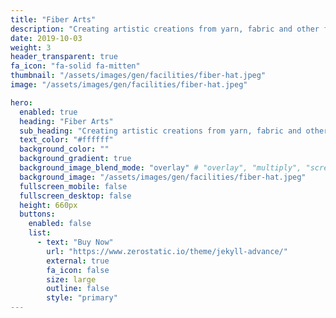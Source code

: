 ```yaml
---
title: "Fiber Arts"
description: "Creating artistic creations from yarn, fabric and other fibers."
date: 2019-10-03
weight: 3
header_transparent: true
fa_icon: "fa-solid fa-mitten"
thumbnail: "/assets/images/gen/facilities/fiber-hat.jpeg"
image: "/assets/images/gen/facilities/fiber-hat.jpeg"

hero:
  enabled: true
  heading: "Fiber Arts"
  sub_heading: "Creating artistic creations from yarn, fabric and other fibers."
  text_color: "#ffffff"
  background_color: ""
  background_gradient: true
  background_image_blend_mode: "overlay" # "overlay", "multiply", "screen"
  background_image: "/assets/images/gen/facilities/fiber-hat.jpeg"
  fullscreen_mobile: false
  fullscreen_desktop: false
  height: 660px
  buttons:
    enabled: false
    list:
      - text: "Buy Now"
        url: "https://www.zerostatic.io/theme/jekyll-advance/"
        external: true
        fa_icon: false
        size: large
        outline: false
        style: "primary"
---
```

